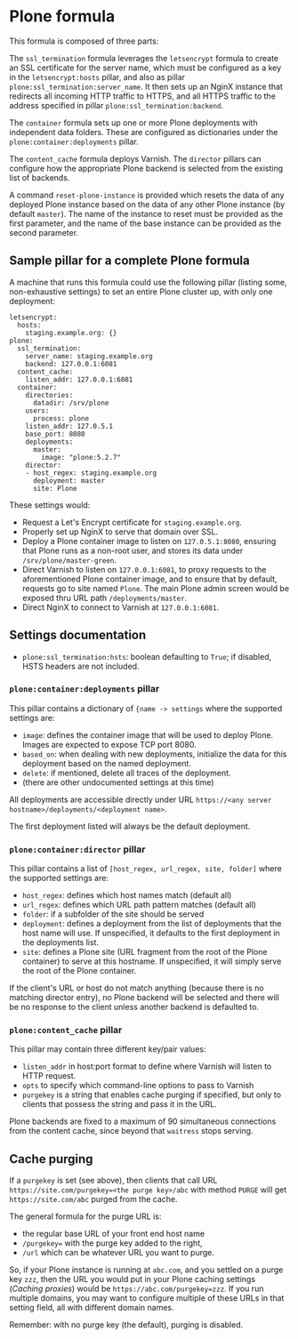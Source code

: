 # Plone formula

This formula is composed of three parts:

The `ssl_termination` formula leverages the `letsencrypt` formula to create an SSL certificate
for the server name, which must be configured as a key in the `letsencrypt:hosts` pillar, and
also as pillar `plone:ssl_termination:server_name`.  It then sets up an NginX instance that
redirects all incoming HTTP traffic to HTTPS, and all HTTPS traffic to the address specified
in pillar `plone:ssl_termination:backend`.

The `container` formula sets up one or more Plone deployments with independent data folders.
These are configured as dictionaries under the `plone:container:deployments` pillar.

The `content_cache` formula deploys Varnish.  The `director` pillars can configure how the
appropriate Plone backend is selected from the existing list of backends.

A command `reset-plone-instance` is provided which resets the data of any deployed Plone
instance based on the data of any other Plone instance (by default `master`).  The name of
the instance to reset must be provided as the first parameter, and the name of the base
instance can be provided as the second parameter.

## Sample pillar for a complete Plone formula

A machine that runs this formula could use the following pillar (listing some, non-exhaustive
settings) to set an entire Plone cluster up, with only one deployment:

```
letsencrypt:
  hosts:
    staging.example.org: {}
plone:
  ssl_termination:
    server_name: staging.example.org
    backend: 127.0.0.1:6081
  content_cache:
    listen_addr: 127.0.0.1:6081
  container:
    directories:
      datadir: /srv/plone
    users:
      process: plone
    listen_addr: 127.0.5.1
    base_port: 8080
    deployments:
      master:
        image: "plone:5.2.7"
    director:
    - host_regex: staging.example.org
      deployment: master
      site: Plone
```

These settings would:

* Request a Let's Encrypt certificate for `staging.example.org`.
* Properly set up NginX to serve that domain over SSL.
* Deploy a Plone container image to listen on `127.0.5.1:8080`,
  ensuring that Plone runs as a non-root user, and stores
  its data under `/srv/plone/master-green`.
* Direct Varnish to listen on `127.0.0.1:6081`, to proxy requests
  to the aforementioned Plone container image, and to ensure that
  by default, requests go to site named `Plone`.  The main Plone
  admin screen would be exposed thru URL path `/deployments/master`.
* Direct NginX to connect to Varnish at `127.0.0.1:6081`.

## Settings documentation

* `plone:ssl_termination:hsts`: boolean defaulting to `True`; if
  disabled, HSTS headers are not included.

### `plone:container:deployments` pillar

This pillar contains a dictionary of `{name -> settings` where the
supported settings are:

* `image`: defines the container image that will be used to deploy
  Plone.  Images are expected to expose TCP port 8080.
* `based_on`: when dealing with new deployments, initialize the
  data for this deployment based on the named deployment.
* `delete`: if mentioned, delete all traces of the deployment.
* (there are other undocumented settings at this time)

All deployments are accessible directly under URL
`https://<any server hostname>/deployments/<deployment name>`.

The first deployment listed will always be the default deployment.

### `plone:container:director` pillar

This pillar contains a list of `[host_regex, url_regex, site, folder]`
where the supported settings are:

* `host_regex`: defines which host names match (default all)
* `url_regex`: defines which URL path pattern matches (default all)
* `folder`: if a subfolder of the site should be served
* `deployment`: defines a deployment from the list of deployments
  that the host name will use.  If unspecified, it defaults to the
  first deployment in the deployments list.
* `site`: defines a Plone site (URL fragment from the root of the
  Plone container) to serve at this hostname.  If unspecified, it
  will simply serve the root of the Plone container.

If the client's URL or host do not match anything (because there
is no matching director entry), no Plone backend will be selected
and there will be no response to the client unless another backend
is defaulted to.

### `plone:content_cache` pillar

This pillar may contain three different key/pair values:

* `listen_addr` in host:port format to define where Varnish will
  listen to HTTP request.
* `opts` to specify which command-line options to pass to Varnish
* `purgekey` is a string that enables cache purging if specified,
  but only to clients that possess the string and pass it in the
  URL.

Plone backends are fixed to a maximum of 90 simultaneous connections
from the content cache, since beyond that `waitress` stops serving.

## Cache purging

If a `purgekey` is set (see above), then clients that call URL
`https://site.com/purgekey=<the purge key>/abc` with method `PURGE`
will get `https://site.com/abc` purged from the cache.

The general formula for the purge URL is:

* the regular base URL of your front end host name
* `/purgekey=` with the purge key added to the right,
* `/url` which can be whatever URL you want to purge.

So, if your Plone instance is running at `abc.com`, and you settled
on a purge key `zzz`, then the URL you would put in your Plone
caching settings (*Caching proxies*) would be
`https://abc.com/purgekey=zzz`.  If you run multiple domains, you
may want to configure multiple of these URLs in that setting field,
all with different domain names.

Remember: with no purge key (the default), purging is disabled.